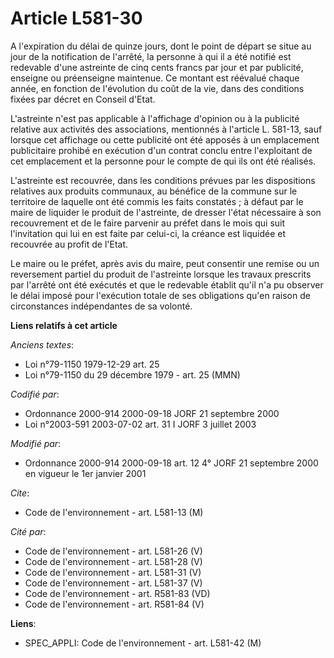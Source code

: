# Article L581-30

A l'expiration du délai de quinze jours, dont le point de départ se situe au jour de la notification de l'arrêté, la personne
à qui il a été notifié est redevable d'une astreinte de cinq cents francs par jour et par publicité, enseigne ou préenseigne
maintenue. Ce montant est réévalué chaque année, en fonction de l'évolution du coût de la vie, dans des conditions fixées par
décret en Conseil d'Etat.

L'astreinte n'est pas applicable à l'affichage d'opinion ou à la publicité relative aux activités des associations,
mentionnés à l'article L. 581-13, sauf lorsque cet affichage ou cette publicité ont été apposés à un emplacement publicitaire
prohibé en exécution d'un contrat conclu entre l'exploitant de cet emplacement et la personne pour le compte de qui ils ont
été réalisés.

L'astreinte est recouvrée, dans les conditions prévues par les dispositions relatives aux produits communaux, au bénéfice de
la commune sur le territoire de laquelle ont été commis les faits constatés ; à défaut par le maire de liquider le produit de
l'astreinte, de dresser l'état nécessaire à son recouvrement et de le faire parvenir au préfet dans le mois qui suit
l'invitation qui lui en est faite par celui-ci, la créance est liquidée et recouvrée au profit de l'Etat.

Le maire ou le préfet, après avis du maire, peut consentir une remise ou un reversement partiel du produit de l'astreinte
lorsque les travaux prescrits par l'arrêté ont été exécutés et que le redevable établit qu'il n'a pu observer le délai imposé
pour l'exécution totale de ses obligations qu'en raison de circonstances indépendantes de sa volonté.

**Liens relatifs à cet article**

_Anciens textes_:

  - Loi n°79-1150 1979-12-29 art. 25
  - Loi n°79-1150 du 29 décembre 1979 - art. 25 (MMN)

_Codifié par_:

  - Ordonnance 2000-914 2000-09-18 JORF 21 septembre 2000
  - Loi n°2003-591 2003-07-02 art. 31 I JORF 3 juillet 2003

_Modifié par_:

  - Ordonnance 2000-914 2000-09-18 art. 12 4° JORF 21 septembre 2000 en vigueur le 1er janvier 2001

_Cite_:

  - Code de l'environnement - art. L581-13 (M)

_Cité par_:

  - Code de l'environnement - art. L581-26 (V)
  - Code de l'environnement - art. L581-28 (V)
  - Code de l'environnement - art. L581-31 (V)
  - Code de l'environnement - art. L581-37 (V)
  - Code de l'environnement - art. R581-83 (VD)
  - Code de l'environnement - art. R581-84 (V)

**Liens**:

  - SPEC_APPLI: Code de l'environnement - art. L581-42 (M)
